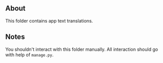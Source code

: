 ## About

This folder contains app text translations.


## Notes

You shouldn't interact with this folder manually. All interaction should go with help of `manage.py`.
